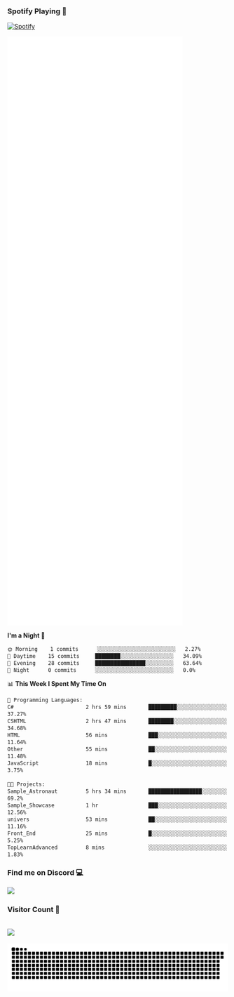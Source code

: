 ### Spotify Playing 🎵
[![Spotify](https://spotify-livestats-callme-milad.vercel.app/api/spotify)](https://open.spotify.com/user/314mrt6dxn5cqoxklh3thbwlr6by)

<img align="center" src="/github-metrics.svg" alt="Metrics" width="400">

<!--START_SECTION:waka-->
**I'm a Night 🦉** 

```text
🌞 Morning    1 commits      ░░░░░░░░░░░░░░░░░░░░░░░░░   2.27% 
🌆 Daytime    15 commits     ████████░░░░░░░░░░░░░░░░░   34.09% 
🌃 Evening    28 commits     ████████████████░░░░░░░░░   63.64% 
🌙 Night      0 commits      ░░░░░░░░░░░░░░░░░░░░░░░░░   0.0%

```


📊 **This Week I Spent My Time On** 

```text
💬 Programming Languages: 
C#                       2 hrs 59 mins       █████████░░░░░░░░░░░░░░░░   37.27% 
CSHTML                   2 hrs 47 mins       ████████░░░░░░░░░░░░░░░░░   34.68% 
HTML                     56 mins             ███░░░░░░░░░░░░░░░░░░░░░░   11.64% 
Other                    55 mins             ██░░░░░░░░░░░░░░░░░░░░░░░   11.48% 
JavaScript               18 mins             █░░░░░░░░░░░░░░░░░░░░░░░░   3.75%

🐱‍💻 Projects: 
Sample_Astronaut         5 hrs 34 mins       █████████████████░░░░░░░░   69.2% 
Sample_Showcase          1 hr                ███░░░░░░░░░░░░░░░░░░░░░░   12.56% 
univers                  53 mins             ██░░░░░░░░░░░░░░░░░░░░░░░   11.16% 
Front_End                25 mins             █░░░░░░░░░░░░░░░░░░░░░░░░   5.25% 
TopLearnAdvanced         8 mins              ░░░░░░░░░░░░░░░░░░░░░░░░░   1.83%

```


<!--END_SECTION:waka-->

### Find me on Discord 💻
<a href="https://discord.gg/t4DwTxa8KA" rel="nofollow"> 
  <img src="https://discord.c99.nl/widget/theme-3/977957889358573609.png" data-canonical-src="https://discord.c99.nl/widget/theme-3/977957889358573609.png" style="max-width: 100%;"></a>

### Visitor Count 🔢
<p align="left"> 
  <br>
  <img src="https://profile-counter.glitch.me/callme-devil/count.svg" />
</p>

<img src="https://github.com/callme-devil/callme-devil/blob/output/github-contribution-grid-snake.svg" alt="snake" style="max-width: 100%;">
